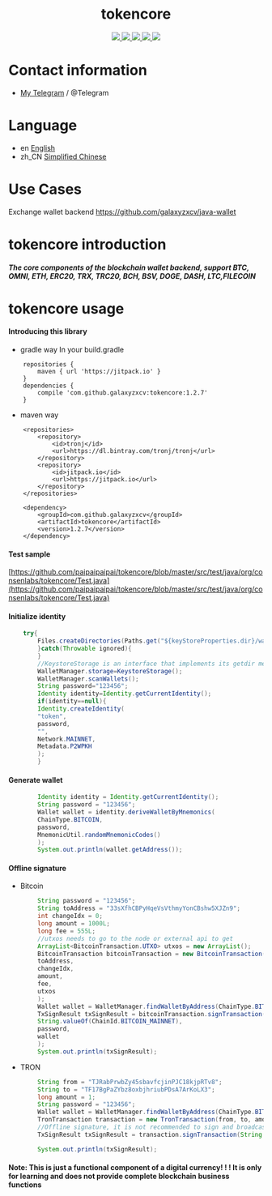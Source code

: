 <h1 align="center">
  tokencore
</h1>
<p align="center">

  <a href="https://travis-ci.com/galaxyzxcv/tokencore">
    <img src="https://travis-ci.com/galaxyzxcv/tokencore.svg?branch=master">
  </a>

  <a href="https://github.com/galaxyzxcv/tokencore/issues">
    <img src="https://img.shields.io/github/issues/galaxyzxcv/tokencore.svg">
  </a>

  <a href="https://github.com/galaxyzxcv/tokencore/pulls">
    <img src="https://img.shields.io/github/issues-pr/galaxyzxcv/tokencore.svg">
  </a>

  <a href="https://github.com/galaxyzxcv/tokencore/graphs/contributors">
    <img src="https://img.shields.io/github/contributors/galaxyzxcv/tokencore.svg">
  </a>

  <a href="LICENSE">
    <img src="https://img.shields.io/github/license/galaxyzxcv/tokencore.svg">
  </a>

</p>

# Contact information

- [My Telegram](https://t.me/xzadcx) / @Telegram

# Language

- en [English](README.md)
- zh_CN [Simplified Chinese](README_zh_CN.md)

# Use Cases

Exchange wallet backend https://github.com/galaxyzxcv/java-wallet

# tokencore introduction

##### The core components of the blockchain wallet backend, support BTC, OMNI, ETH, ERC20, TRX, TRC20, BCH, BSV, DOGE, DASH, LTC,FILECOIN

# tokencore usage

#### Introducing this library

- gradle way In your build.gradle

```
    repositories {
        maven { url 'https://jitpack.io' }
    }
    dependencies {
        compile 'com.github.galaxyzxcv:tokencore:1.2.7'
    }
```

- maven way

```
	<repositories>
		<repository>
		    <id>tronj</id>
		    <url>https://dl.bintray.com/tronj/tronj</url>
		</repository>
		<repository>
		    <id>jitpack.io</id>
		    <url>https://jitpack.io</url>
		</repository>
	</repositories>
	
	<dependency>
	    <groupId>com.github.galaxyzxcv</groupId>
	    <artifactId>tokencore</artifactId>
	    <version>1.2.7</version>
	</dependency>
```

#### Test sample

[https://github.com/paipaipaipai/tokencore/blob/master/src/test/java/org/consenlabs/tokencore/Test.java](https://github.com/paipaipaipai/tokencore/blob/master/src/test/java/org/consenlabs/tokencore/Test.java)

#### Initialize identity

```java
    try{
        Files.createDirectories(Paths.get("${keyStoreProperties.dir}/wallets"))
        }catch(Throwable ignored){
        }
        //KeystoreStorage is an interface that implements its getdir method
        WalletManager.storage=KeystoreStorage();
        WalletManager.scanWallets();
        String password="123456";
        Identity identity=Identity.getCurrentIdentity();
        if(identity==null){
        Identity.createIdentity(
        "token",
        password,
        "",
        Network.MAINNET,
        Metadata.P2WPKH
        );
        }
```

#### Generate wallet

```java
        Identity identity = Identity.getCurrentIdentity();
        String password = "123456";
        Wallet wallet = identity.deriveWalletByMnemonics(
        ChainType.BITCOIN,
        password,
        MnemonicUtil.randomMnemonicCodes()
        );
        System.out.println(wallet.getAddress());

```

#### Offline signature

- Bitcoin

```java
        String password = "123456";
        String toAddress = "33sXfhCBPyHqeVsVthmyYonCBshw5XJZn9";
        int changeIdx = 0;
        long amount = 1000L;
        long fee = 555L;
        //utxos needs to go to the node or external api to get
        ArrayList<BitcoinTransaction.UTXO> utxos = new ArrayList();
        BitcoinTransaction bitcoinTransaction = new BitcoinTransaction(
        toAddress,
        changeIdx,
        amount,
        fee,
        utxos
        );
        Wallet wallet = WalletManager.findWalletByAddress(ChainType.BITCOIN, "33sXfhCBPyHqeVsVthmyYonCBshw5XJZn9");
        TxSignResult txSignResult = bitcoinTransaction.signTransaction(
        String.valueOf(ChainId.BITCOIN_MAINNET),
        password,
        wallet
        );
        System.out.println(txSignResult);
```

- TRON

```java
        String from = "TJRabPrwbZy45sbavfcjinPJC18kjpRTv8";
        String to = "TF17BgPaZYbz8oxbjhriubPDsA7ArKoLX3";
        long amount = 1;
        String password = "123456";
        Wallet wallet = WalletManager.findWalletByAddress(ChainType.BITCOIN, "TJRabPrwbZy45sbavfcjinPJC18kjpRTv8");
        TronTransaction transaction = new TronTransaction(from, to, amount);
        //Offline signature, it is not recommended to sign and broadcast together
        TxSignResult txSignResult = transaction.signTransaction(String.valueOf(ChainId.BITCOIN_MAINNET), password, wallet);

        System.out.println(txSignResult);
```

#### Note: This is just a functional component of a digital currency! ! ! It is only for learning and does not provide complete blockchain business functions
